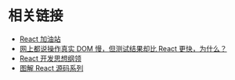 # 相关链接

-   [React 加油站](https://www.zhihu.com/column/c_1435538864199409664)
-   [网上都说操作真实 DOM 慢，但测试结果却比 React 更快，为什么？](https://www.zhihu.com/question/31809713/answer/53544875)
-   [React 开发思想纲领](https://github.com/Leecason/react-philosophies-cn)
-   [图解 React 源码系列](https://7kms.github.io/react-illustration-series/main/macro-structure)
